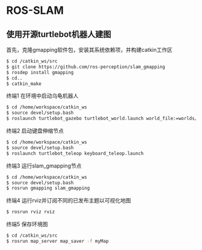 # ROS-SLAM
## 使用开源turtlebot机器人建图
首先，克隆gmapping软件包，安装其系统依赖项，并构建catkin工作区
``` bash
$ cd /catkin_ws/src
$ git clone https://github.com/ros-perception/slam_gmapping
$ rosdep install gmapping
$ cd..
$ catkin_make
```
终端1 在环境中启动乌龟机器人
``` bash
$ cd /home/workspace/catkin_ws
$ source devel/setup.bash
$ roslaunch turtlebot_gazebo turtlebot_world.launch world_file:=worlds/willowgarage.world 
```
终端2 启动键盘伸缩节点
``` bash
$ cd /home/workspace/catkin_ws
$ source devel/setup.bash
$ roslaunch turtlebot_teleop keyboard_teleop.launch
```
终端3 运行slam_gmapping节点
``` bash
$ cd /home/workspace/catkin_ws
$ source devel/setup.bash
$ rosrun gmapping slam_gmapping
```
终端4 运行rviz并订阅不同的已发布主题以可视化地图
``` bash
$ rosrun rviz rviz
```
终端5 保存环境图
``` bash
$ cd /catkin_ws/src
$ rosrun map_server map_saver -f myMap
```
